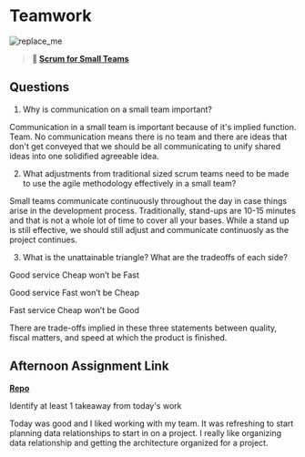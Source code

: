 # Teamwork

![replace_me](https://codeworks.blob.core.windows.net/public/assets/img/illustrations/placeholder.svg)

> **📖 [Scrum for Small Teams](https://codeworksacademy.com/fs-student-guide/resources/wk8-9/02-Scrum-For-Small-Teams)**

## Questions

1. Why is communication on a small team important?

Communication in a small team is important because of it's implied function. Team. No communication means there is no team and there are ideas that don't get conveyed that we should be all communicating to unify shared ideas into one solidified agreeable idea.

2. What adjustments from traditional sized scrum teams need to be made to use the agile methodology effectively in a small team?

Small teams communicate continuously throughout the day in case things arise in the development process. Traditionally, stand-ups are 10-15 minutes and that is not a whole lot of time to cover all your bases. While a stand up is still effective, we should still adjust and communicate continuosly as the project continues.

3. What is the unattainable triangle? What are the tradeoffs of each side?

Good service Cheap won’t be Fast

Good service Fast won’t be Cheap

Fast service Cheap won’t be Good

There are trade-offs implied in these three statements between quality, fiscal matters, and speed at which the product is finished. 

## Afternoon Assignment Link

**[Repo](https://github.com/Gavinlasher/Mus-io)**

Identify at least 1 takeaway from today's work

Today was good and I liked working with my team. It was refreshing to start planning data relationships to start in on a project. I really like organizing data relationship and getting the architecture organized for a project.